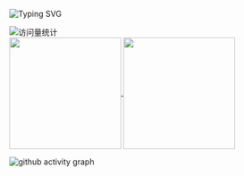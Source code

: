 ![Typing SVG](https://readme-typing-svg.demolab.com/?lines=Hello!;你好！)

 <div>
    <img src="https://komarev.com/ghpvc/?username=wangxz01&label=Views&color=orange&style=flat" alt="访问量统计" />&emsp;
  </div>



<a href="https://github.com/anuraghazra/convoychat">
  <img height=200 align="center" src="https://github-readme-stats.vercel.app/api/top-langs?username=wangxz01&layout=compact&langs_count=8&card_width=320" />
</a>
<a href="https://github.com/anuraghazra/github-readme-stats">
  <img height=200 align="center" src="https://github-readme-stats.vercel.app/api?username=wangxz01&rank_icon=percentile" />
</a>

![github activity graph](https://github-readme-activity-graph.vercel.app/graph?username=wangxz01&theme=react&days=25)
